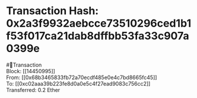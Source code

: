 
Transaction Hash: 0x2a3f9932aebcce73510296ced1b1f53f017ca21dab8dffbb53fa33c907a0399e
====================================================================================
  
#💸Transaction  
Block: [[14450995]]  
From: [[0x68b3465833fb72a70ecdf485e0e4c7bd8665fc45]]  
To: [[0xc02aaa39b223fe8d0a0e5c4f27ead9083c756cc2]]  
Transferred: 0.2 Ether